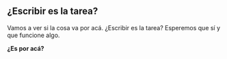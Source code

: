 ## ¿Escribir es la tarea?
Vamos a ver si la cosa va por acá. ¿Escribir es la tarea?
Esperemos que sí y que funcione algo.

**¿Es por acá?**